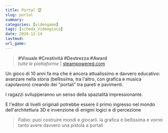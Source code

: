 ```yaml
---
title: Portal 🏆
slug: portal
summary: 
categories: [videogame]
tags: [scheda_Videogioco]
date: 2020-12-14
lastmod: 
url_game: 
---
```

> **#Visuale #Creatività #Destrezza #Award**  
> *tutte le piattaforme* | [steampowered.com](https://store.steampowered.com/app/400/Portal/)   

Un gioco di 10 anni fa ma che è ancora attualissimo e davvero educativo:
avanzare nella storia (bellissima, tra l'altro, con grafica e musica capolavoro) creando dei "portali" tra pareti e pavimenti.

I ragazzi svilupperanno un senso della spazialità impressionante.

E l'editor di livelli originali potrebbe essere il primo ingresso nel mondo dell'architettura 3D e invenzione di enigmi logici e di percezione

> *Fabio:*
> puoi costruire mondi e giocarli. la grafica è bellissima e vorrei tanto avere davvero una pistola a portali


